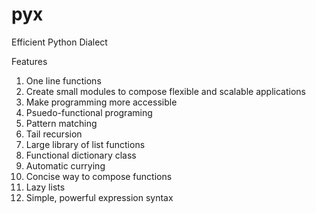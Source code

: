 pyx
===

Efficient Python Dialect

Features

1. One line functions
2. Create small modules to compose flexible and scalable applications
3. Make programming more accessible
4. Psuedo-functional programing
5. Pattern matching
6. Tail recursion
7. Large library of list functions
8. Functional dictionary class
9. Automatic currying
10. Concise way to compose functions
11. Lazy lists
12. Simple, powerful expression syntax
